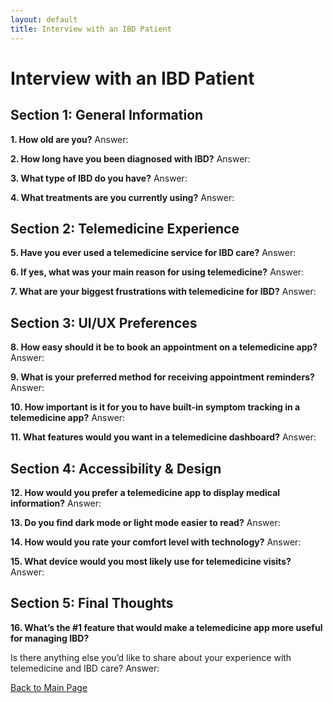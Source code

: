 ```yaml
---
layout: default
title: Interview with an IBD Patient
---
```


# Interview with an IBD Patient

## Section 1: General Information

**1. How old are you?**
Answer: 

**2. How long have you been diagnosed with IBD?**
Answer: 

**3. What type of IBD do you have?**
Answer: 

**4. What treatments are you currently using?**
Answer: 

## Section 2: Telemedicine Experience
**5. Have you ever used a telemedicine service for IBD care?**
Answer: 


**6. If yes, what was your main reason for using telemedicine?**
Answer: 


**7. What are your biggest frustrations with telemedicine for IBD?**
Answer: 


## Section 3: UI/UX Preferences
**8. How easy should it be to book an appointment on a telemedicine app?**
Answer: 


**9. What is your preferred method for receiving appointment reminders?**
Answer: 


**10. How important is it for you to have built-in symptom tracking in a telemedicine app?**
Answer: 


**11. What features would you want in a telemedicine dashboard?**
Answer: 



## Section 4: Accessibility & Design
**12. How would you prefer a telemedicine app to display medical information?**
Answer: 


**13. Do you find dark mode or light mode easier to read?**
Answer: 


**14. How would you rate your comfort level with technology?**
Answer: 


**15. What device would you most likely use for telemedicine visits?**
Answer: 


## Section 5: Final Thoughts
**16. What’s the #1 feature that would make a telemedicine app more useful for managing IBD?**

Is there anything else you’d like to share about your experience with telemedicine and IBD care?
Answer:

[Back to Main Page](./README.md)
